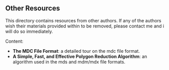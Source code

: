 
## Other Resources

This directory contains resources from other authors. If any of the authors wish their materials provided within to be removed, please contact me and i will do so immediately.

Content:
* **The MDC File Format**: a detailed tour on the mdc file format.
* **A Simple, Fast, and Effective Polygon Reduction Algorithm**: an algorithm used in the mds and mdm/mdx file formats.
